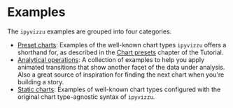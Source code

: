 # Examples

The `ipyvizzu` examples are grouped into four categories.

- [Preset charts](./presets/index.md): Examples of the well-known chart types
    `ipyvizzu` offers a shorthand for, as described in the
    [Chart presets](../tutorial/chart_presets.md) chapter of the Tutorial.
- [Analytical operations](./analytical_operations/index.md): A collection of
    examples to help you apply animated transitions that show another facet of
    the data under analysis. Also a great source of inspiration for finding the
    next chart when you're building a story.
- [Static charts](./static/index.md): Examples of well-known chart types
    configured with the original chart type-agnostic syntax of `ipyvizzu`.

